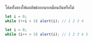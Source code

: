 โค้ดทั้งสองให้ผลลัพธ์ออกมาเหมือนกันหรือไม่

```js
let i = 0;
while (++i < 5) alert(i); // 1 2 3 4
```

```js
let i = 0;
while (i++ < 5) alert(i); // 1 2 3 4 5
```
